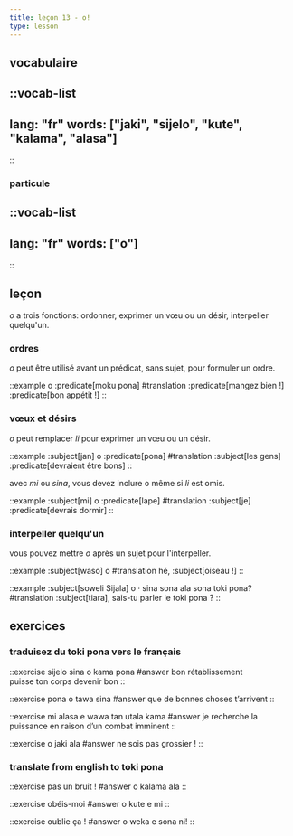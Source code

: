 ```yaml
---
title: leçon 13 - o! 
type: lesson
---
```

## vocabulaire
::vocab-list
---
lang: "fr"
words: ["jaki", "sijelo", "kute", "kalama", "alasa"]
---
::

### particule
::vocab-list
---
lang: "fr"
words: ["o"]
---
::

## leçon

*o* a trois fonctions: ordonner, exprimer un vœu ou un désir, interpeller quelqu'un.

### ordres

*o* peut être utilisé avant un prédicat, sans sujet, pour formuler un ordre. 

::example
o :predicate[moku pona]
#translation
:predicate[mangez bien !] <br>
:predicate[bon appétit !]
::

### vœux et désirs

*o* peut remplacer *li* pour exprimer un vœu ou un désir.

::example
:subject[jan] o :predicate[pona]
#translation
:subject[les gens] :predicate[devraient être bons]
::

avec *mi* ou *sina*, vous devez inclure o même si *li* est omis. 

::example
:subject[mi] o :predicate[lape]
#translation
:subject[je] :predicate[devrais dormir]
::

### interpeller quelqu'un

vous pouvez mettre *o* après un sujet pour l'interpeller.

::example
:subject[waso] o
#translation
hé, :subject[oiseau !]
::

::example
:subject[soweli Sijala] o · sina sona ala sona toki pona?
#translation
:subject[tiara], sais-tu parler le toki pona ?
::

## exercices
### traduisez du toki pona vers le français
::exercise
sijelo sina o kama pona
#answer
bon rétablissement \
puisse ton corps devenir bon
::

::exercise
pona o tawa sina
#answer
que de bonnes choses t’arrivent
::

::exercise
mi alasa e wawa tan utala kama
#answer
je recherche la puissance en raison d’un combat imminent
::

::exercise
o jaki ala
#answer
ne sois pas grossier !
::

### translate from english to toki pona
::exercise
pas un bruit !
#answer
o kalama ala
::

::exercise
obéis-moi
#answer
o kute e mi
::

::exercise
oublie ça !
#answer
o weka e sona ni!
::